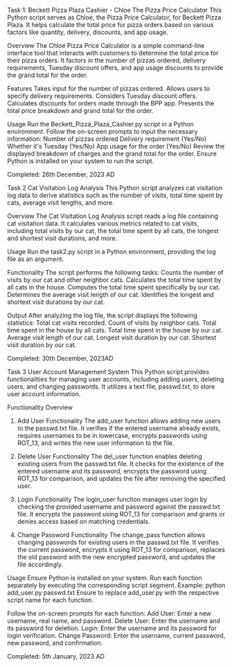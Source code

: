 Task 1:
Beckett Pizza Plaza Cashier - Chloe The Pizza Price Calculator
This Python script serves as Chloe, the Pizza Price Calculator, for Beckett Pizza Plaza. It helps calculate the total price for pizza orders based on various factors like quantity, delivery, discounts, and app usage.

Overview
The Chloe Pizza Price Calculator is a simple command-line interface tool that interacts with customers to determine the total price for their pizza orders. It factors in the number of pizzas ordered, delivery requirements, Tuesday discount offers, and app usage discounts to provide the grand total for the order.

Features
Takes input for the number of pizzas ordered.
Allows users to specify delivery requirements.
Considers Tuesday discount offers.
Calculates discounts for orders made through the BPP app.
Presents the total price breakdown and grand total for the order.

Usage
Run the Beckett_Pizza_Plaza_Cashier.py script in a Python environment.
Follow the on-screen prompts to input the necessary information:
Number of pizzas ordered
Delivery requirement (Yes/No)
Whether it's Tuesday (Yes/No)
App usage for the order (Yes/No)
Review the displayed breakdown of charges and the grand total for the order.
Ensure Python is installed on your system to run the script.

Completed: 26th December, 2023 AD 

Task 2
Cat Visitation Log Analysis
This Python script analyzes cat visitation log data to derive statistics such as the number of visits, total time spent by cats, average visit lengths, and more.

Overview
The Cat Visitation Log Analysis script reads a log file containing cat visitation data. It calculates various metrics related to cat visits, including total visits by our cat, the total time spent by all cats, the longest and shortest visit durations, and more.

Usage
Run the task2.py script in a Python environment, providing the log file as an argument.

Functionality
The script performs the following tasks:
Counts the number of visits by our cat and other neighbor cats.
Calculates the total time spent by all cats in the house.
Computes the total time spent specifically by our cat.
Determines the average visit length of our cat.
Identifies the longest and shortest visit durations by our cat.

Output
After analyzing the log file, the script displays the following statistics:
Total cat visits recorded.
Count of visits by neighbor cats.
Total time spent in the house by all cats.
Total time spent in the house by our cat.
Average visit length of our cat.
Longest visit duration by our cat.
Shortest visit duration by our cat.

Completed: 30th December, 2023AD


Task 3
User Account Management System
This Python script provides functionalities for managing user accounts, including adding users, deleting users, and changing passwords. It utilizes a text file, passwd.txt, to store user account information.

Functionality Overview
1. Add User Functionality
The add_user function allows adding new users to the passwd.txt file. It verifies if the entered username already exists, requires usernames to be in lowercase, encrypts passwords using ROT_13, and writes the new user information to the file.

2. Delete User Functionality
The del_user function enables deleting existing users from the passwd.txt file. It checks for the existence of the entered username and its password, encrypts the password using ROT_13 for comparison, and updates the file after removing the specified user.

3. Login Functionality
The login_user function manages user login by checking the provided username and password against the passwd.txt file. It encrypts the password using ROT_13 for comparison and grants or denies access based on matching credentials.

4. Change Password Functionality
The change_pass function allows changing passwords for existing users in the passwd.txt file. It verifies the current password, encrypts it using ROT_13 for comparison, replaces the old password with the new encrypted password, and updates the file accordingly.

Usage
Ensure Python is installed on your system.
Run each function separately by executing the corresponding script segment.
Example:
python add_user.py passwd.txt
Ensure to replace add_user.py with the respective script name for each function.

Follow the on-screen prompts for each function:
Add User: Enter a new username, real name, and password.
Delete User: Enter the username and its password for deletion.
Login: Enter the username and its password for login verification.
Change Password: Enter the username, current password, new password, and confirmation.

Completed: 5th January, 2023 AD



